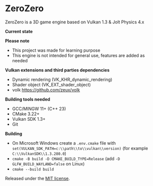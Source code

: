 # ZeroZero

ZeroZero is a 3D game engine based on Vulkan 1.3 & Jolt Physics 4.x

**Current state**


**Please note**
- This project was made for learning purpose
- This engine is not intended for general use, features are added as needed

**Vulkan extensions and third parties dependencies**
- Dynamic rendering (VK_KHR_dynamic_rendering)
- Shader object (VK_EXT_shader_object)
- volk https://github.com/zeux/volk


**Building tools needed**
- GCC/MINGW 11+ (C++ 23)
- CMake 3.22+
- Vulkan SDK 1.3+ 
- Git

**Building**
- On Microsoft Windows create a `.env.cmake` file with `set(VULKAN_SDK_PATH=c:\\path\\to\\vulkan\\version)` (for example `C:\\VulkanSDK\\1.3.280.0`)
- `cmake -B build -D CMAKE_BUILD_TYPE=Release` (add `-D GLFW_BUILD_WAYLAND=false` on Linux)
- `cmake --build build`

Released under the [MIT license](https://raw.githubusercontent.com/HenriMichelon/zero_zero/main/LICENSE.txt).
